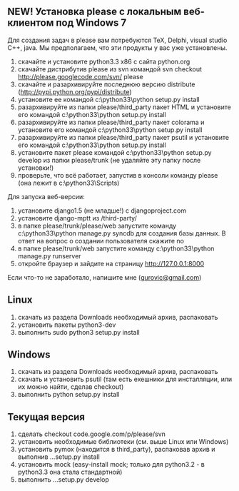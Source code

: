 ## NEW! Установка please с локальным веб-клиентом под Windows 7 ##
Для создания задач в please вам потребуются ТеХ, Delphi, visual studio C++, java.
Мы предполагаем, что эти продукты у вас уже установлены.

  1. скачайте и установите python3.3 x86 с сайта python.org
  1. скачайте дистрибутив please из svn командой svn checkout http://please.googlecode.com/svn/ please
  1. скачайте и разархивируйте последнюю версию distribute (http://pypi.python.org/pypi/distribute)
  1. установите ее командой c:\python33\python setup.py install
  1. разархивируйте из папки please/third\_party пакет HTML и установите его командой c:\python33\python setup.py install
  1. разархивируйте из папки please/third\_party пакет colorama и установите его командой c:\python33\python setup.py install
  1. разархивируйте из папки please/third\_party пакет psutil и установите его командой c:\python33\python setup.py install
  1. установите пакет please командой c:\python33\python setup.py develop из папки please/trunk (не удаляйте эту папку после установки!)
  1. проверьте, что всё работает, запустив в консоли команду please (она лежит в c:\python33\Scripts)

Для запуска веб-версии:
  1. установите django1.5 (не младше!) с djangoproject.com
  1. установите django-mptt из /third-party/
  1. в папке please/trunk/please/web запустите команду c:\python33\python manage.py syncdb для создания базы данных. В ответ на вопрос о создании пользователя скажите no
  1. в папке please/trunk/web запустите команду c:\python33\python manage.py runserver
  1. откройте браузер и зайдите на страницу http://127.0.0.1:8000

Если что-то не заработало, напишите мне (gurovic@gmail.com)

## Linux ##
  1. скачать из раздела Downloads необходимый архив, распаковать
  1. установить пакеты python3-dev
  1. выполнить sudo python3 setup.py install

## Windows ##
  1. скачать из раздела Downloads необходимый архив, распаковать
  1. скачать и установить psutil (там есть exeшники для инсталляции, или их можно найти, сделав checkout)
  1. выполнить python setup.py install

## Текущая версия ##
  1. сделать checkout code.google.com/p/please/svn
  1. установить необходимые библиотеки (см. выше Linux или Windows)
  1. установить pymox (находится в third\_party), распаковав архив и выполнив ...setup.py install
  1. установить mock (easy-install mock; только для python3.2 - в python3.3 она стала стандартной)
  1. выполнить ...setup.py develop